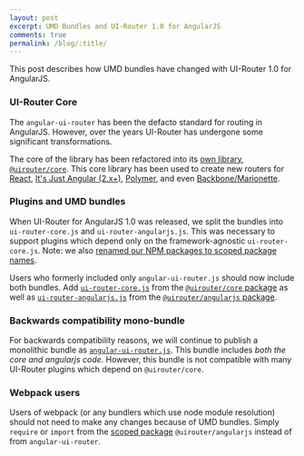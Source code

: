 ```yaml
---
layout: post
excerpt: UMD Bundles and UI-Router 1.0 for AngularJS
comments: true
permalink: /blog/:title/
---
```


This post describes how UMD bundles have changed with UI-Router 1.0 for AngularJS.

### UI-Router Core

The `angular-ui-router` has been the defacto standard for routing in AngularJS.
However, over the years UI-Router has undergone some significant transformations.

The core of the library has been refactored into its [own library, `@uirouter/core`](https://github.com/ui-router/core).
This core library has been used to create new routers for 
[React](https://github.com/ui-router/react), 
[It's Just Angular (2.x+)](https://github.com/ui-router/angular), 
[Polymer](https://github.com/ergo/polymer-ui-router), and even 
[Backbone/Marionette](https://github.com/bobmanary/ui-router-marionette).


### Plugins and UMD bundles

When UI-Router for AngularJS 1.0 was released, we split the bundles into `ui-router-core.js` and `ui-router-angularjs.js`.
This was necessary to support plugins which depend only on the framework-agnostic `ui-router-core.js`.
Note: we also [renamed our NPM packages to scoped package names](/blog/uirouter-scoped-packages/).

Users who formerly included only `angular-ui-router.js` should now include both bundles.
Add [`ui-router-core.js`](https://unpkg.com/@uirouter/core/_bundles/) from the [`@uirouter/core` package](https://github.com/ui-router/core)
as well as [`ui-router-angularjs.js`](https://unpkg.com/@uirouter/angularjs@1.0.3/release/) from the [`@uirouter/angularjs` package](https://github.com/angular-ui/ui-router).

### Backwards compatibility mono-bundle

For backwards compatibility reasons, we will continue to publish a monolithic bundle as [`angular-ui-router.js`](https://unpkg.com/@uirouter/angularjs/release/).
This bundle includes *both the core and angularjs code*.
However, this bundle is not compatible with many UI-Router plugins which depend on `@uirouter/core`.

### Webpack users

Users of webpack (or any bundlers which use node module resolution) should not need to make any changes because of UMD bundles.
Simply `require` or `import` from the [scoped package](/blog/uirouter-scoped-packages/) `@uirouter/angularjs` instead of from `angular-ui-router`.
